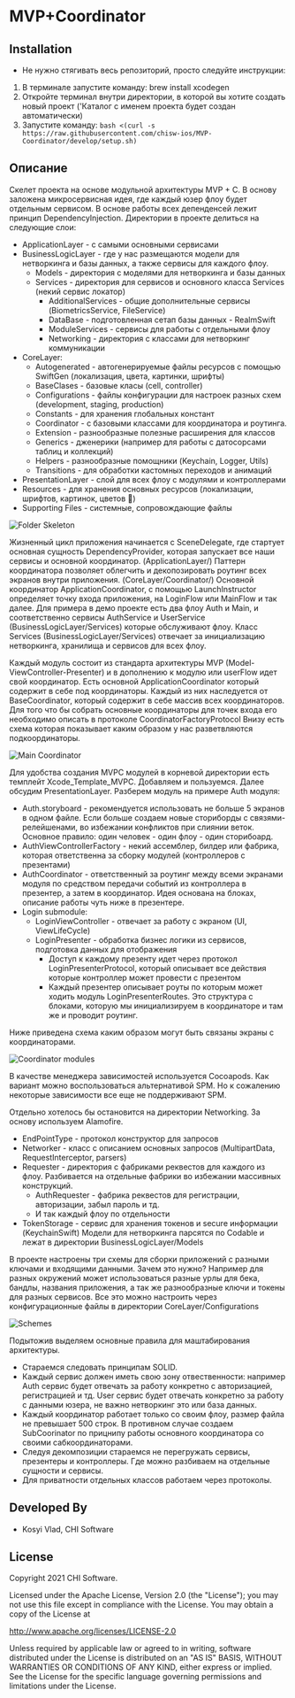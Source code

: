 # MVP+Coordinator

## Installation
* Не нужно стягивать весь репозиторий, просто следуйте инструкции:
1. В терминале запустите команду: brew install xcodegen
2. Откройте терминал внутри директории, в которой вы хотите создать новый проект ('Каталог с именем проекта будет создан автоматически)
3. Запустите команду: ```bash <(curl -s https://raw.githubusercontent.com/chisw-ios/MVP-Coordinator/develop/setup.sh)```

## Описание
Скелет проекта на основе модульной архитектуры MVP + C. В основу заложена микросервисная идея, где каждый юзер флоу будет отдельным сервисом. 
В основе работы всех депенденсей лежит принцип DependencyInjection. 
Директории в проекте делиться на следующие слои:
* ApplicationLayer - с самыми основными сервисами
* BusinessLogicLayer - где у нас размещаются модели для нетворкинга и базы данных, а также сервисы для каждого флоу. 
    * Models - директория с моделями для нетворкинга и базы данных
    * Services - директория для сервисов и основного класса Services (некий сервис локатор)
        * AdditionalServices - общие дополнительные сервисы (BiometricsService, FileService)
        * DataBase - подготовленная сетап базы данных - RealmSwift
        * ModuleServices - сервисы для работы с отдельными флоу
        * Networking - директория с классами для нетворкинг коммуникации
* CoreLayer:
    * Autogenerated - автогенерируемые файлы ресурсов c помощью SwiftGen (локализация, цвета, картинки, шрифты) 
    * BaseClases - базовые класы (cell, controller)
    * Configurations - файлы конфигурации для настроек разных схем (development, staging, production)
    * Constants - для хранения глобальных констант
    * Coordinator - с базовыми классами для координатора и роутинга.
    * Extension - разнообразные полезные расширения для классов 
    * Generics - дженерики (например для работы с датосорсами таблиц и коллекций)
    * Helpers - разнообразные помощники (Keychain, Logger, Utils)
    * Transitions - для обработки кастомных переходов и анимаций
* PresentationLayer - слой для всех флоу с модулями и контроллерами
* Resources - для хранения основных ресурсов (локализации, шрифтов, картинок, цветов 🌷)
* Supporting Files - системные, сопровождающие файлы

![Folder Skeleton](/Assets/folderSkeleton.png)

Жизненный цикл приложения начинается с SceneDelegate, где стартует основная сущность DependencyProvider, которая запускает все наши сервисы и основной координатор. (ApplicationLayer/) 
Паттерн координатора позволяет облегчить и декопозировать роутинг всех экранов внутри приложения. (CoreLayer/Coordinator/)
Основной координатор ApplicationCoordinator, с помощью LaunchInstructor определяет точку входа приложения, на LoginFlow или MainFlow и так далее. 
Для примера в демо проекте есть два флоу Auth и Main, и соответственно сервисы AuthService и UserService (BusinessLogicLayer/Services) которые обслуживают флоу. 
Класс Services (BusinessLogicLayer/Services) отвечает за инициализацию нетворкинга, хранилища и сервисов для всех флоу. 

Каждый модуль состоит из стандарта архитектуры MVP (Model-ViewController-Presenter) и в дополнению к модулю или userFlow идет свой координатор.
Есть основной ApplicationCoordinator который содержит в себе под координаторы. Каждый из них наследуется от BaseCoordinator, который содержит в себе массив всех координаторов. 
Для того что бы собрать основные координаторы для точек входа его необходимо описать в протоколе CoordinatorFactoryProtocol
Внизу есть схема которая показывает каким образом у нас разветвляются подкоординаторы.

![Main Coordinator](/Assets/coordinatorMain.jpg)

Для удобства создания MVPC модулей в корневой директории есть темплейт Xcode_Template_MVPC. Добавляем и пользуемся.
Далее обсудим PresentationLayer.
Разберем модуль на примере Auth модуля: 
* Auth.storyboard - рекомендуется использовать не больше 5 экранов в одном файле. Если больше создаем новые сториборды с связями-релейшенами, во избежании конфликтов при слиянии веток. Основное правило: один человек - один флоу - один сторибоард.
* AuthViewControllerFactory - некий ассемблер, билдер или фабрика, которая ответственна за сборку модулей (контроллеров с презентами)
* AuthCoordinator - ответственный за роутинг между всеми экранами модуля по средством передачи событий из контроллера в презентер, а затем в координатор. Идея основана на блоках, описание работы чуть ниже в презентере. 
* Login submodule: 
    * LoginViewController - отвечает за работу с экраном (UI, ViewLifeCycle)
    * LoginPresenter - обработка бизнес логики из сервисов, подготовка данных для отображения
        * Доступ к каждому презенту идет через протокол LoginPresenterProtocol, который описывает все действия которые контроллер может провести с презентом
        * Каждый презентер описывает роуты по которым может ходить модуль LoginPresenterRoutes. Это структура с блоками, которую мы инициализируем в координаторе и там же и проводит роутинг.

Ниже приведена схема каким образом могут быть связаны экраны с координаторами. 

![Coordinator modules](/Assets/coordinatorModule.jpg)

В качестве менеджера зависимостей используется Cocoapods. Как вариант можно воспользоваться альтернативой SPM. Но к сожалению некоторые зависимости все еще не поддерживают SPM.

Отдельно хотелось бы остановится на директории Networking. За основу используем Alamofire.
* EndPointType - протокол конструктор для запросов
* Networker - класс с описанием основных запросов (MultipartData, RequestInterceptor, parsers)
* Requester - директория с фабриками реквестов для каждого из флоу. Разбивается на отдельные фабрики во избежании массивных конструкций.
    * AuthRequester - фабрика реквестов для регистрации, авторизации, забыл пароль и тд.
    * И так каждый флоу по отдельности
* TokenStorage - сервис для хранения токенов и secure информации (KeychainSwift)
Модели для нетворкинга парсятся по Codable и лежат в директории BusinessLogicLayer/Models


В проекте настроены три схемы для сборки приложений с разными ключами и входящими данными. 
Зачем это нужно? Например для разных окружений может использоваться разные урлы для бека, бандлы, названия приложения, а так же разнообразные ключи и токены для разных сервисов. 
Все это можно настроить через конфигурационные файлы в директории CoreLayer/Configurations

![Schemes](/Assets/schemes.png)

Подытожив выделяем основные правила для маштабирования архитектуры. 
* Стараемся следовать принципам SOLID.
* Каждый сервис должен иметь свою зону отвественности: например Auth сервис будет отвечать за работу конкретно с авторизацией, регистрацией и тд. User сервис будет отвечать конкретно за работу с данными юзера, не важно нетворкинг это или база данных. 
* Каждый координатор работает только со своим флоу, размер файла не превышает 500 строк. В противном случае создаем SubCoorinator по прицнипу работы основного координатора со своими сабкоординаторами.
* Следуя декомпозиции стараемся не перегружать сервисы, презентеры и контроллеры. Где можно разбиваем на отдельные сущности и сервисы. 
* Для приватности отдельных классов работаем через протоколы. 


Developed By
------------

* Kosyi Vlad, CHI Software


License
--------

Copyright 2021 CHI Software.

Licensed under the Apache License, Version 2.0 (the "License");
you may not use this file except in compliance with the License.
You may obtain a copy of the License at

http://www.apache.org/licenses/LICENSE-2.0

Unless required by applicable law or agreed to in writing, software
distributed under the License is distributed on an "AS IS" BASIS,
WITHOUT WARRANTIES OR CONDITIONS OF ANY KIND, either express or implied.
See the License for the specific language governing permissions and
limitations under the License.
